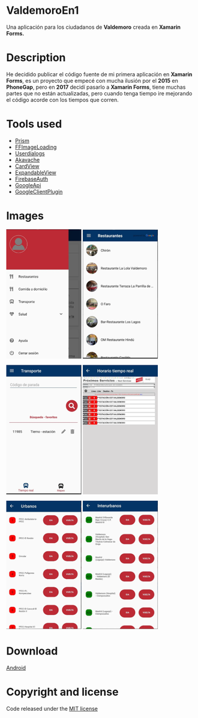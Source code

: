 # ValdemoroEn1
Una aplicación para los ciudadanos de **Valdemoro** creada en **Xamarin Forms.**

# Description
He decidido publicar el código fuente de mi primera aplicación en **Xamarin Forms**, es un proyecto que empecé con mucha ilusión por el **2015** en **PhoneGap**, pero en **2017** decidí pasarlo a **Xamarin Forms**, tiene muchas partes que no están actualizadas, pero cuando tenga tiempo ire mejorando el código acorde con los tiempos que corren.

# Tools used
* [Prism](https://github.com/PrismLibrary/Prism)
* [FFImageLoading](https://github.com/luberda-molinet/FFImageLoading)
* [Userdialogs](https://github.com/aritchie/userdialogs)
* [Akavache](https://github.com/reactiveui/Akavache)
* [CardView](https://github.com/AndreiMisiukevich/CardView)
* [ExpandableView](https://github.com/AndreiMisiukevich/ExpandableView)
* [FirebaseAuth](https://github.com/f-miyu/Plugin.FirebaseAuth)
* [GoogleApi](https://github.com/vivet/GoogleApi)
* [GoogleClientPlugin](https://github.com/CrossGeeks/GoogleClientPlugin)

# Images
<img src ="/images/menu.png?raw=true" width="200" /> <img src ="/images/list.png?raw=true" width="200" />

<img src ="/images/transport.png?raw=true" width="200" /> <img src ="/images/realtimetransport.png?raw=true" width="200" />

<img src ="/images/urban.png?raw=true" width="200" /> <img src ="/images/interurban.png?raw=true" width="200" />

# Download
[Android](https://play.google.com/store/apps/details?id=es.valtimoretec.valdemoroenuno)

# Copyright and license
Code released under the [MIT license](https://opensource.org/licenses/MIT)
